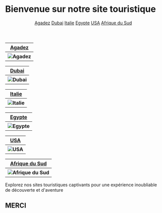 <!DOCTYPE html>
<html lang="fr">
<head>
    <meta charset="UTF-8">
    <meta name="viewport" content="width=device-width, initial-scale=1.0">
    <title>Site touristique</title>
    <link rel="stylesheet" href="index.css">
</head>
<h1>Bienvenue sur notre site touristique</h1>
<header>
    <a href="agadez.html">Agadez</a>
    <a href="dubai.html">Dubai</a>
    <a href="italie.html">Italie</a>
    <a href="Egypte.html">Egypte</a>
    <a href="usa.html">USA</a>
    <a href="afriquedusud.html">Afrique du Sud</a>
</header>

<body>
    <main>
        <div>
            <table>
                <tr>
               <th><a href="agadez.html">Agadez</a></th>
               </tr>
               <tr>
                <th><img src="https://i.pinimg.com/564x/ce/1a/ed/ce1aed059de68bc4bd87cd11eedd77f7.jpg" alt="Agadez"></th>
               </tr>
            </table>
        </div>
        <div>
            <table>
                <tr>
                    <th><a href="dubai.html">Dubai</a></th>
                </tr>
                <tr>
              <th><img src="https://i.pinimg.com/564x/75/5d/c9/755dc963cbfd076c63e102e42552cf9a.jpg" alt="Dubai"></th>
              </tr>
              </table>
        </div>      
         <div>
        <table>
           <tr> 
            <th><a href="italie.html">Italie</a></th>
        </tr>
        <tr>
        <th> <img src="https://i.pinimg.com/564x/ed/6a/ad/ed6aad5cb6d7531b03c2bc59eb5ef999.jpg" alt="Italie">
         </th>
        </tr>
         </table>
         </div>
         <div>
         <table>
            <tr> 
             <th><a href="egypte.html">Egypte</a></th>
         </tr>
         <tr>
         <th> <img src="https://i.pinimg.com/564x/55/9b/ba/559bba7c367e051730c076aa8d7dc2ac.jpg" alt="Egypte">
          </th>
         </tr>
          </table>
        </div>
        <div>
          <table>
            <tr> 
             <th><a href="usa.html">USA</a></th>
         </tr>
         <tr>
         <th> <img src="https://i.pinimg.com/564x/c0/f5/5b/c0f55b994b730ea457c272f4596d9ab9.jpg" alt="USA">
          </th>
         </tr>
          </table>
          </div>
          <div>
       <table>
            <tr> 
             <th><a href="afriquedusud.html">Afrique du Sud</a></th>
         </tr>
         <tr>
         <th> <img src="https://i.pinimg.com/564x/14/de/b1/14deb1a717cd994696807ff50631535c.jpg" alt="Afrique du Sud">
          </th>
         </tr>
          </table>
        </div>
    </main>
    <footer>
        Explorez nos sites touristiques captivants pour une expérience inoubliable de découverte et d'aventure
        <h2>MERCI</h2>   
    </footer>
</body>
</html>
